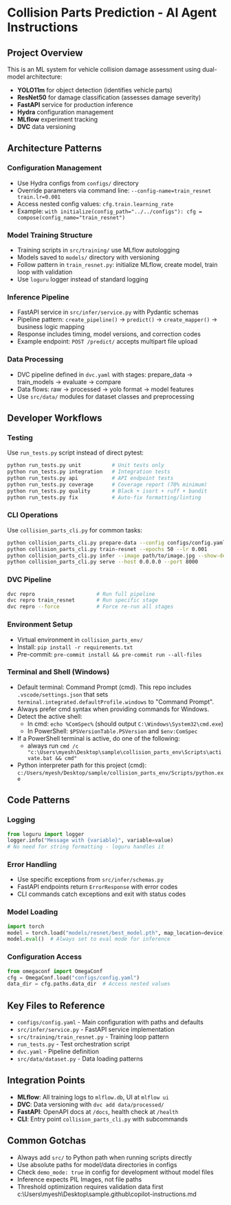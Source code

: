 # Collision Parts Prediction - AI Agent Instructions

## Project Overview
This is an ML system for vehicle collision damage assessment using dual-model architecture:
- **YOLO11m** for object detection (identifies vehicle parts)
- **ResNet50** for damage classification (assesses damage severity)
- **FastAPI** service for production inference
- **Hydra** configuration management
- **MLflow** experiment tracking
- **DVC** data versioning

## Architecture Patterns

### Configuration Management
- Use Hydra configs from `configs/` directory
- Override parameters via command line: `--config-name=train_resnet train.lr=0.001`
- Access nested config values: `cfg.train.learning_rate`
- Example: `with initialize(config_path="../../configs"): cfg = compose(config_name="train_resnet")`

### Model Training Structure
- Training scripts in `src/training/` use MLflow autologging
- Models saved to `models/` directory with versioning
- Follow pattern in `train_resnet.py`: initialize MLflow, create model, train loop with validation
- Use `loguru` logger instead of standard logging

### Inference Pipeline
- FastAPI service in `src/infer/service.py` with Pydantic schemas
- Pipeline pattern: `create_pipeline()` → `predict()` → `create_mapper()` → business logic mapping
- Response includes timing, model versions, and correction codes
- Example endpoint: `POST /predict/` accepts multipart file upload

### Data Processing
- DVC pipeline defined in `dvc.yaml` with stages: prepare_data → train_models → evaluate → compare
- Data flows: raw → processed → yolo format → model features
- Use `src/data/` modules for dataset classes and preprocessing

## Developer Workflows

### Testing
Use `run_tests.py` script instead of direct pytest:
```bash
python run_tests.py unit          # Unit tests only
python run_tests.py integration   # Integration tests  
python run_tests.py api           # API endpoint tests
python run_tests.py coverage      # Coverage report (70% minimum)
python run_tests.py quality       # Black + isort + ruff + bandit
python run_tests.py fix           # Auto-fix formatting/linting
```

### CLI Operations
Use `collision_parts_cli.py` for common tasks:
```bash
python collision_parts_cli.py prepare-data --config configs/config.yaml
python collision_parts_cli.py train-resnet --epochs 50 --lr 0.001
python collision_parts_cli.py infer --image path/to/image.jpg --show-details
python collision_parts_cli.py serve --host 0.0.0.0 --port 8000
```

### DVC Pipeline
```bash
dvc repro                    # Run full pipeline
dvc repro train_resnet       # Run specific stage
dvc repro --force            # Force re-run all stages
```

### Environment Setup
- Virtual environment in `collision_parts_env/`
- Install: `pip install -r requirements.txt`
- Pre-commit: `pre-commit install && pre-commit run --all-files`

### Terminal and Shell (Windows)
- Default terminal: Command Prompt (cmd). This repo includes `.vscode/settings.json` that sets `terminal.integrated.defaultProfile.windows` to "Command Prompt".
- Always prefer cmd syntax when providing commands for Windows.
- Detect the active shell:
	- In cmd: `echo %ComSpec%` (should output `C:\Windows\System32\cmd.exe`)
	- In PowerShell: `$PSVersionTable.PSVersion` and `$env:ComSpec`
- If a PowerShell terminal is active, do one of the following:
	- always run `cmd /c "c:\Users\myesh\Desktop\sample\collision_parts_env\Scripts\activate.bat && cmd"`
- Python interpreter path for this project (cmd): `c:/Users/myesh/Desktop/sample/collision_parts_env/Scripts/python.exe`

## Code Patterns

### Logging
```python
from loguru import logger
logger.info("Message with {variable}", variable=value)
# No need for string formatting - loguru handles it
```

### Error Handling
- Use specific exceptions from `src/infer/schemas.py`
- FastAPI endpoints return `ErrorResponse` with error codes
- CLI commands catch exceptions and exit with status codes

### Model Loading
```python
import torch
model = torch.load("models/resnet/best_model.pth", map_location=device)
model.eval()  # Always set to eval mode for inference
```

### Configuration Access
```python
from omegaconf import OmegaConf
cfg = OmegaConf.load("configs/config.yaml")
data_dir = cfg.paths.data_dir  # Access nested values
```

## Key Files to Reference

- `configs/config.yaml` - Main configuration with paths and defaults
- `src/infer/service.py` - FastAPI service implementation
- `src/training/train_resnet.py` - Training loop pattern
- `run_tests.py` - Test orchestration script
- `dvc.yaml` - Pipeline definition
- `src/data/dataset.py` - Data loading patterns

## Integration Points

- **MLflow**: All training logs to `mlflow.db`, UI at `mlflow ui`
- **DVC**: Data versioning with `dvc add data/processed/`
- **FastAPI**: OpenAPI docs at `/docs`, health check at `/health`
- **CLI**: Entry point `collision_parts_cli.py` with subcommands

## Common Gotchas

- Always add `src/` to Python path when running scripts directly
- Use absolute paths for model/data directories in configs
- Check `demo_mode: true` in config for development without model files
- Inference expects PIL Images, not file paths
- Threshold optimization requires validation data first</content>
<parameter name="filePath">c:\Users\myesh\Desktop\sample\.github\copilot-instructions.md